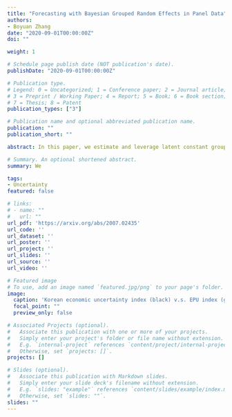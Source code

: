 ```yaml
---
title: "Forecasting with Bayesian Grouped Random Effects in Panel Data"
authors:
- Boyuan Zhang
date: "2020-09-01T00:00:00Z"
doi: ""

weight: 1

# Schedule page publish date (NOT publication's date).
publishDate: "2020-09-01T00:00:00Z"

# Publication type.
# Legend: 0 = Uncategorized; 1 = Conference paper; 2 = Journal article;
# 3 = Preprint / Working Paper; 4 = Report; 5 = Book; 6 = Book section;
# 7 = Thesis; 8 = Patent
publication_types: ["3"]

# Publication name and optional abbreviated publication name.
publication: ""
publication_short: ""

abstract: In this paper, we estimate and leverage latent constant group structure to generate the point, set, and density forecasts for short dynamic panel data. We implement a nonparametric Bayesian approach to simultaneously identify coefficients and group membership in the random effects which are heterogeneous across groups but fixed within a group. This method allows us to flexibly incorporate subjective prior knowledge on the group structure that potentially improves the predictive accuracy. In Monte Carlo experiments, we demonstrate that our Bayesian grouped random effects (BGRE) estimators produce accurate estimates and score predictive gains over standard panel data estimators. With a data-driven group structure, the BGRE estimators exhibit comparable accuracy of clustering with the *Kmeans* algorithm and outperform a two-step Bayesian grouped estimator whose group structure relies on *Kmeans*. In the empirical analysis, we apply our method to forecast the investment rate across a broad range of firms and illustrate that the estimated latent group structure facilitates forecasts relative to standard panel data estimators.

# Summary. An optional shortened abstract.
summary: We 

tags:
- Uncertainty
featured: false

# links:
# - name: ""
#   url: ""
url_pdf: 'https://arxiv.org/abs/2007.02435'
url_code: ''
url_dataset: ''
url_poster: ''
url_project: ''
url_slides: ''
url_source: ''
url_video: ''

# Featured image
# To use, add an image named `featured.jpg/png` to your page's folder. 
image:
  caption: 'Korean economic uncertainty index (black) v.s. EPU index (gray)'
  focal_point: ""
  preview_only: false

# Associated Projects (optional).
#   Associate this publication with one or more of your projects.
#   Simply enter your project's folder or file name without extension.
#   E.g. `internal-project` references `content/project/internal-project/index.md`.
#   Otherwise, set `projects: []`.
projects: []

# Slides (optional).
#   Associate this publication with Markdown slides.
#   Simply enter your slide deck's filename without extension.
#   E.g. `slides: "example"` references `content/slides/example/index.md`.
#   Otherwise, set `slides: ""`.
slides: ""
---
```



